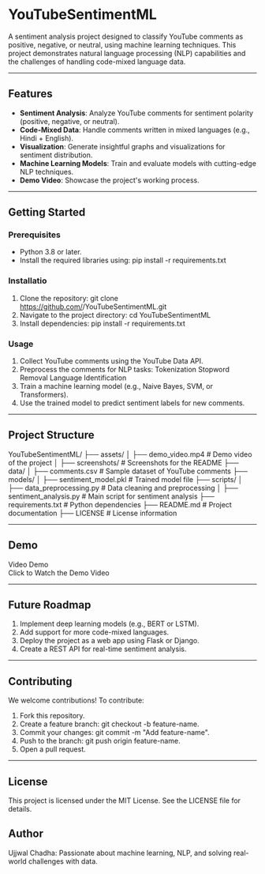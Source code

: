 # YouTubeSentimentML

A sentiment analysis project designed to classify YouTube comments as positive, negative, or neutral, using machine learning techniques. This project demonstrates natural language processing (NLP) capabilities and the challenges of handling code-mixed language data.

---

## Features

- **Sentiment Analysis**: Analyze YouTube comments for sentiment polarity (positive, negative, or neutral).
- **Code-Mixed Data**: Handle comments written in mixed languages (e.g., Hindi + English).
- **Visualization**: Generate insightful graphs and visualizations for sentiment distribution.
- **Machine Learning Models**: Train and evaluate models with cutting-edge NLP techniques.
- **Demo Video**: Showcase the project's working process.

---

## Getting Started

### Prerequisites

- Python 3.8 or later.
- Install the required libraries using:
  pip install -r requirements.txt

### Installatio

1. Clone the repository:
  git clone https://github.com/<your-username>/YouTubeSentimentML.git
2. Navigate to the project directory:
  cd YouTubeSentimentML
3. Install dependencies:
  pip install -r requirements.txt

### Usage

1. Collect YouTube comments using the YouTube Data API.
2. Preprocess the comments for NLP tasks:
    Tokenization
    Stopword Removal
    Language Identification
3. Train a machine learning model (e.g., Naive Bayes, SVM, or Transformers).
4. Use the trained model to predict sentiment labels for new comments.

---

## Project Structure

YouTubeSentimentML/
├── assets/
│   ├── demo_video.mp4           # Demo video of the project
│   ├── screenshots/             # Screenshots for the README
├── data/
│   ├── comments.csv             # Sample dataset of YouTube comments
├── models/
│   ├── sentiment_model.pkl      # Trained model file
├── scripts/
│   ├── data_preprocessing.py    # Data cleaning and preprocessing
│   ├── sentiment_analysis.py    # Main script for sentiment analysis
├── requirements.txt             # Python dependencies
├── README.md                    # Project documentation
├── LICENSE                      # License information

---

## Demo

Video Demo
<br>
Click to Watch the Demo Video

---

## Future Roadmap

1. Implement deep learning models (e.g., BERT or LSTM).
2. Add support for more code-mixed languages.
3. Deploy the project as a web app using Flask or Django.
4. Create a REST API for real-time sentiment analysis.

---

## Contributing

We welcome contributions! To contribute:
1. Fork this repository.
2. Create a feature branch: git checkout -b feature-name.
3. Commit your changes: git commit -m "Add feature-name".
4. Push to the branch: git push origin feature-name.
5. Open a pull request.

---

## License

This project is licensed under the MIT License. See the LICENSE file for details.

## Author

Ujjwal Chadha: Passionate about machine learning, NLP, and solving real-world challenges with data.


